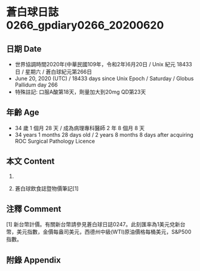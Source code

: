 [_metadata_:encoding]: - "utf-8"
[_metadata_:language]: - "zh-Hant-TW"
[_metadata_:fileformat]: - "markdown"
[_metadata_:MIME_type]: - "text/plain"
[_metadata_:markdown_version]: - "commonmark version 0.29"
[_metadata_:markdown_spec]: - "https://spec.commonmark.org/0.29/"

# 蒼白球日誌0266_gpdiary0266_20200620 #

## 日期 Date ##

* 世界協調時間2020年(中華民國109年，令和2年)6月20日 / Unix 紀元 18433 日 / 星期六 / 蒼白球紀元第266日
* June 20, 2020 (UTC) / 18433 days since Unix Epoch / Saturday / Globus Pallidum day 266
* 特殊註記: 口服A酸第18天，劑量加大到20mg QD第23天

## 年齡 Age ##

* 34 歲 1 個月 28 天 / 成為病理專科醫師 2 年 8 個月 8 天
* 34 years 1 months 28 days old / 2 years 8 months 8 days after acquiring ROC Surgical Pathology Licence

## 本文 Content ##

1. 

    
2. 蒼白球飲食誌暨物價筆記[1]

    

## 注釋 Comment ##

[1] 新台幣計價。有關新台幣請參見蒼白球日誌0247。此刻匯率為1美元兌新台幣，美元指數，金價每盎司美元，西德州中級(WTI)原油價格每桶美元，S&P500指數。



## 附錄 Appendix ##

